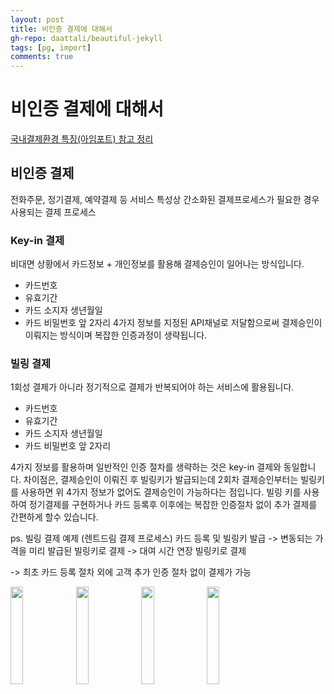 ```yaml
---  
layout: post
title: 비인증 결제에 대해서
gh-repo: daattali/beautiful-jekyll
tags: [pg, import]
comments: true
---  
```


# 비인증 결제에 대해서

[국내결제환경 특징(아임포트) 참고 정리](https://github.com/iamport/iamport-manual/blob/master/%EC%9D%B8%EC%A6%9D%EA%B2%B0%EC%A0%9C/background.md)

## 비인증 결제
전화주문, 정기결제, 예약결제 등 서비스 특성상 간소화된 결제프로세스가 필요한 경우 사용되는 결제 프로세스

### Key-in 결제
비대면 상황에서 카드정보 + 개인정보를 활용해 결제승인이 일어나는 방식입니다.

  - 카드번호
  - 유효기간
  - 카드 소지자 생년월일
  - 카드 비밀번호 앞 2자리
4가지 정보를 지정된 API채널로 저달함으로써 결제승인이 이뤄지는 방식이며 복잡한 인증과정이 생략됩니다.
  
### 빌링 결제
1회성 결제가 아니라 정기적으로 결제가 반복되어야 하는 서비스에 활용됩니다.

  - 카드번호
  - 유효기간
  - 카드 소지자 생년월일
  - 카드 비밀번호 앞 2자리
  
4가지 정보를 활용하며 일반적인 인증 절차를 생략하는 것은 key-in 결제와 동일합니다.
차이점은, 결제승인이 이뤄진 후 빌링키가 발급되는데 2회차 결제승인부터는 빌링키를 사용하면 위 4가지 정보가 없어도 결제승인이 가능하다는 점입니다.
빌링 키를 사용하여 정기결제를 구현하거나 카드 등록후 이후에는 복잡한 인증절차 없이 추가 결제를 간편하게 할수 있습니다.

ps. 빌링 결제 예제 (렌트드림 결제 프로세스)
카드 등록 및 빌링키 발급 -> 변동되는 가격을 미리 발급된 빌링키로 결제 -> 대여 시간 연장 빌링키로 결제

-> 최초 카드 등록 절차 외에 고객 추가 인증 절차 없이 결제가 가능

<img src="https://trello-attachments.s3.amazonaws.com/5db8f4b864493b4c6f0c56bd/5dc116978fe2eb08f3eef75b/2c8f475fddcc8a2042dd2c5ed124b4b4/image.png" width="20%">
<img src="https://trello-attachments.s3.amazonaws.com/5db8f4b864493b4c6f0c56bd/5dc116978fe2eb08f3eef75b/7b941191fd8313a8c3ef33eb61f18068/image.png" width="20%">
<img src="https://trello-attachments.s3.amazonaws.com/5db8f4b864493b4c6f0c56bd/5dc116978fe2eb08f3eef75b/9f44bd082c7efd03a47890b2b73b7fc9/image.png" width="20%">
<img src="https://trello-attachments.s3.amazonaws.com/5db8f4b864493b4c6f0c56bd/5dc116978fe2eb08f3eef75b/d777516649e1b765948d617f8460bfeb/image.png" width="20%">

  
  
